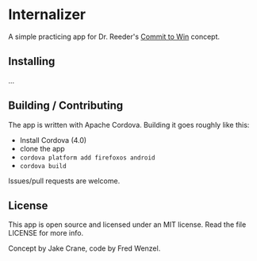 Internalizer
============

A simple practicing app for Dr. Reeder's [Commit to Win](http://www.heidireeder.com/commit-to-win) concept.

Installing
----------
...

Building / Contributing
-----------------------
The app is written with Apache Cordova. Building it goes roughly like this:
* Install Cordova (4.0)
* clone the app
* ``cordova platform add firefoxos android``
* ``cordova build``

Issues/pull requests are welcome.

License
-------
This app is open source and licensed under an MIT license. Read the file LICENSE for more info.

Concept by Jake Crane, code by Fred Wenzel.
